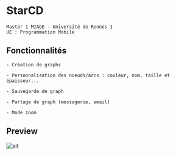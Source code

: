 # StarCD

```
Master 1 MIAGE - Université de Rennes 1
UE : Programmation Mobile
```

## Fonctionnalités

```
- Création de graphs

- Personnalisation des noeuds/arcs : couleur, nom, taille et épaisseur...

- Sauvegarde de graph

- Partage de graph (messagerie, email)

- Mode zoom

```

## Preview

![alt](https://i.imgur.com/NmAlc8v.gif)
